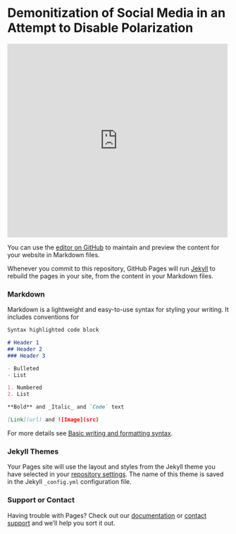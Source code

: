 # Demonitization of Social Media in an Attempt to Disable Polarization

<iframe width="500" height="440" frameborder="0" src="https://ncase.me/loopy/v1.1/?embed=1&data=[[[1,661,315,0.5,%22%252B%22,4],[2,663,474,0.5,%22-%22,5],[3,462,323,1,%22Advertising%2520%252B%22,4],[4,877,317,1,%22Influencer%2520%252B%22,4],[6,427,550,1,%22Advertising%2520-%22,5],[7,933,557,1,%22Influencer%2520-%22,5],[9,673,679,0.5,%22Neutral%2520users%22,1]],[[2,1,94,-1,0],[1,2,89,1,0],[4,1,-108,1,0],[3,1,101,1,0],[3,2,-111,-1,0],[4,2,88,-1,0],[6,2,-78,1,0],[7,2,49,1,0],[6,1,307,-1,0],[7,1,-341,-1,0],[9,6,68,1,0],[9,7,-37,1,0],[9,3,290,1,0],[9,4,-307,1,0]],[[1293,376,%22In%2520this%2520figure%252C%2520we%2520are%2520simulating%2520%2520%250Ahow%2520social%2520media%2520with%2520%250Ainfluencers%2520and%2520advertising%2520%250Acan%2520cause%2520'Polarization'%250A%250AThe%2520diagram%2520reaches%2520equilibrium%250Aif%2520we%2520let%2520each%2520side%2520alone%2520%250A'convince'%2520one%2520another%250Awithout%2520outside%2520interference.%2520%250A%250AThis%2520is%2520noticed%2520when%2520we%2520add%2520%250Aon%2520the%2520%252B%2520or%2520the%2520-.%2520%250A%2520%250AOutside%2520forces%2520are%2520labeled%2520as%250AInfluencer%2520or%2520Advertising%250Awhose%2520main%2520aim%2520is%2520to%2520pull%2520%250Aone%2520side%2520towards%2520the%2520other.%2520%250A%250AWe%2520notice%2520an%2520unbalanced%2520scenario%250Awhen%2520we%2520add%2520more%2520'influence'%2520from%250A'advertising'%2520or%2520'influencers'%250A%250AWhen%2520we%2520increase%2520'Neutral%2520Users'%2520%250Athey%2520will%2520tend%2520to%2520go%2520towards%2520the%2520%250Ainfluencers%2520or%2520the%2520advertising%2520of%2520%250Aeither%2520side%2520of%2520the%2520debate.%2520%22],[661,230,%22Pro%22],[672,580,%22Against%22],[300,401,%22Advertising%2520Forces%22],[1056,377,%22Influencer%2520Forces%22],[678,102,%22SOCIAL%2520MEDIA%2520INTERACTION%22]],9%5D"></iframe>

You can use the [editor on GitHub](https://github.com/3ashour93/demonitization_social_media/edit/gh-pages/index.md) to maintain and preview the content for your website in Markdown files.

Whenever you commit to this repository, GitHub Pages will run [Jekyll](https://jekyllrb.com/) to rebuild the pages in your site, from the content in your Markdown files.

### Markdown

Markdown is a lightweight and easy-to-use syntax for styling your writing. It includes conventions for

```markdown
Syntax highlighted code block

# Header 1
## Header 2
### Header 3

- Bulleted
- List

1. Numbered
2. List

**Bold** and _Italic_ and `Code` text

[Link](url) and ![Image](src)
```

For more details see [Basic writing and formatting syntax](https://docs.github.com/en/github/writing-on-github/getting-started-with-writing-and-formatting-on-github/basic-writing-and-formatting-syntax).

### Jekyll Themes

Your Pages site will use the layout and styles from the Jekyll theme you have selected in your [repository settings](https://github.com/3ashour93/demonitization_social_media/settings/pages). The name of this theme is saved in the Jekyll `_config.yml` configuration file.

### Support or Contact

Having trouble with Pages? Check out our [documentation](https://docs.github.com/categories/github-pages-basics/) or [contact support](https://support.github.com/contact) and we’ll help you sort it out.
